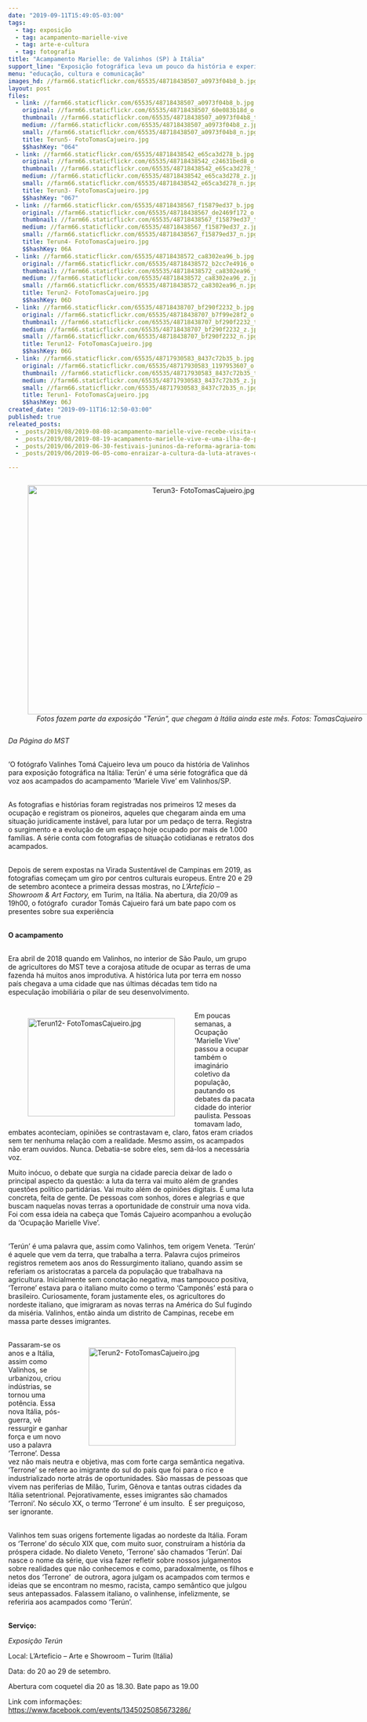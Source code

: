 ```yaml
---
date: "2019-09-11T15:49:05-03:00"
tags:
  - tag: exposição
  - tag: acampamento-marielle-vive
  - tag: arte-e-cultura
  - tag: fotografia
title: "Acampamento Marielle: de Valinhos (SP) à Itália"
support_line: "Exposição fotográfica leva um pouco da história e experiências de acampamento do MST em Valinhos para a Itália  "
menu: "educação, cultura e comunicação"
images_hd: //farm66.staticflickr.com/65535/48718438507_a0973f04b8_b.jpg
layout: post
files:
  - link: //farm66.staticflickr.com/65535/48718438507_a0973f04b8_b.jpg
    original: //farm66.staticflickr.com/65535/48718438507_60e083b18d_o.jpg
    thumbnail: //farm66.staticflickr.com/65535/48718438507_a0973f04b8_t.jpg
    medium: //farm66.staticflickr.com/65535/48718438507_a0973f04b8_z.jpg
    small: //farm66.staticflickr.com/65535/48718438507_a0973f04b8_n.jpg
    title: Terun5- FotoTomasCajueiro.jpg
    $$hashKey: "064"
  - link: //farm66.staticflickr.com/65535/48718438542_e65ca3d278_b.jpg
    original: //farm66.staticflickr.com/65535/48718438542_c24631bed8_o.jpg
    thumbnail: //farm66.staticflickr.com/65535/48718438542_e65ca3d278_t.jpg
    medium: //farm66.staticflickr.com/65535/48718438542_e65ca3d278_z.jpg
    small: //farm66.staticflickr.com/65535/48718438542_e65ca3d278_n.jpg
    title: Terun3- FotoTomasCajueiro.jpg
    $$hashKey: "067"
  - link: //farm66.staticflickr.com/65535/48718438567_f15879ed37_b.jpg
    original: //farm66.staticflickr.com/65535/48718438567_de2469f172_o.jpg
    thumbnail: //farm66.staticflickr.com/65535/48718438567_f15879ed37_t.jpg
    medium: //farm66.staticflickr.com/65535/48718438567_f15879ed37_z.jpg
    small: //farm66.staticflickr.com/65535/48718438567_f15879ed37_n.jpg
    title: Terun4- FotoTomasCajueiro.jpg
    $$hashKey: 06A
  - link: //farm66.staticflickr.com/65535/48718438572_ca8302ea96_b.jpg
    original: //farm66.staticflickr.com/65535/48718438572_b2cc7e4916_o.jpg
    thumbnail: //farm66.staticflickr.com/65535/48718438572_ca8302ea96_t.jpg
    medium: //farm66.staticflickr.com/65535/48718438572_ca8302ea96_z.jpg
    small: //farm66.staticflickr.com/65535/48718438572_ca8302ea96_n.jpg
    title: Terun2- FotoTomasCajueiro.jpg
    $$hashKey: 06D
  - link: //farm66.staticflickr.com/65535/48718438707_bf290f2232_b.jpg
    original: //farm66.staticflickr.com/65535/48718438707_b7f99e28f2_o.jpg
    thumbnail: //farm66.staticflickr.com/65535/48718438707_bf290f2232_t.jpg
    medium: //farm66.staticflickr.com/65535/48718438707_bf290f2232_z.jpg
    small: //farm66.staticflickr.com/65535/48718438707_bf290f2232_n.jpg
    title: Terun12- FotoTomasCajueiro.jpg
    $$hashKey: 06G
  - link: //farm66.staticflickr.com/65535/48717930583_8437c72b35_b.jpg
    original: //farm66.staticflickr.com/65535/48717930583_1197953607_o.jpg
    thumbnail: //farm66.staticflickr.com/65535/48717930583_8437c72b35_t.jpg
    medium: //farm66.staticflickr.com/65535/48717930583_8437c72b35_z.jpg
    small: //farm66.staticflickr.com/65535/48717930583_8437c72b35_n.jpg
    title: Terun1- FotoTomasCajueiro.jpg
    $$hashKey: 06J
created_date: "2019-09-11T16:12:50-03:00"
published: true
releated_posts:
  - _posts/2019/08/2019-08-08-acampamento-marielle-vive-recebe-visita-de-representantes-do-mp-e-condep.md
  - _posts/2019/08/2019-08-19-acampamento-marielle-vive-e-uma-ilha-de-produtividade-em-um-mar-de-condominios.md
  - _posts/2019/06/2019-06-30-festivais-juninos-da-reforma-agraria-tomam-conta-do-ceara.md
  - _posts/2019/06/2019-06-05-como-enraizar-a-cultura-da-luta-atraves-do-teatro.md

---
```

<div style="text-align:center">
<figure class="image" style="display:inline-block"><img alt="Terun3- FotoTomasCajueiro.jpg" height="467" src="//farm66.staticflickr.com/65535/48718438542_e65ca3d278_b.jpg" width="700" />
<figcaption><em>Fotos fazem parte da exposi&ccedil;&atilde;o &quot;Ter&uacute;n&quot;, que chegam &agrave; It&aacute;lia ainda este m&ecirc;s. Fotos: TomasCajueiro</em></figcaption>
</figure>
</div>

<p><em>Da P&aacute;gina do MST</em><br />
&nbsp;</p>

<div>
<p>&lsquo;O fot&oacute;grafo Valinhes Tom&aacute; Cajueiro leva um pouco da hist&oacute;ria de Valinhos para exposi&ccedil;&atilde;o fotogr&aacute;fica na It&aacute;lia: Ter&uacute;n&rsquo; &eacute; uma s&eacute;rie fotogr&aacute;fica que d&aacute; voz aos acampados do acampamento &lsquo;Mariele Vive&rsquo; em Valinhos/SP.</p>

<p><br />
As fotografias e hist&oacute;rias foram registradas nos primeiros 12 meses da ocupa&ccedil;&atilde;o e registram os pioneiros, aqueles que chegaram ainda em uma situa&ccedil;&atilde;o juridicamente inst&aacute;vel, para lutar por um peda&ccedil;o de terra. Registra o surgimento e a evolu&ccedil;&atilde;o de um espa&ccedil;o hoje ocupado por mais de 1.000 fam&iacute;lias. A s&eacute;rie conta com fotografias de situa&ccedil;&atilde;o cotidianas e retratos dos acampados.<br />
&nbsp;</p>

<p>Depois de serem expostas na Virada Sustent&aacute;vel de Campinas em 2019, as fotografias come&ccedil;am um giro por centros culturais europeus. Entre 20 e 29 de setembro acontece a primeira dessas mostras, no<em> L&rsquo;Arteficio &ndash; Showroom &amp; Art Factory,</em> em Turim, na It&aacute;lia. Na abertura, dia 20/09 as 19h00, o fot&oacute;grafo&nbsp; curador Tom&aacute;s Cajueiro far&aacute; um bate papo com os presentes sobre sua experi&ecirc;ncia</p>

<p><br />
<strong>O acampamento&nbsp;</strong></p>

<p><br />
Era abril de 2018 quando em Valinhos, no interior de S&atilde;o Paulo, um grupo de agricultores do MST teve a corajosa atitude de ocupar as terras de uma fazenda h&aacute; muitos anos improdutiva. A hist&oacute;rica luta por terra em nosso pa&iacute;s chegava a uma cidade que nas &uacute;ltimas d&eacute;cadas tem tido na especula&ccedil;&atilde;o imobili&aacute;ria o pilar de seu desenvolvimento.<br />
&nbsp;</p>

<figure class="image" style="float:left"><img alt="Terun12- FotoTomasCajueiro.jpg" height="200" src="//farm66.staticflickr.com/65535/48718438707_bf290f2232_b.jpg" width="300" />
<figcaption></figcaption>
</figure>

<p>Em poucas semanas,&nbsp;a Ocupa&ccedil;&atilde;o &#39;Marielle Vive&#39; passou a ocupar tamb&eacute;m o imagin&aacute;rio coletivo da popula&ccedil;&atilde;o, pautando os debates da pacata cidade do interior paulista. Pessoas tomavam lado, embates aconteciam, opini&otilde;es se contrastavam e, claro, fatos eram criados sem ter nenhuma rela&ccedil;&atilde;o com a realidade. Mesmo assim, os acampados n&atilde;o eram ouvidos. Nunca. Debatia-se sobre eles, sem d&aacute;-los a necess&aacute;ria voz.</p>

<p>Muito in&oacute;cuo, o debate que surgia na cidade parecia deixar de lado o principal aspecto da quest&atilde;o: a luta da terra vai muito al&eacute;m de grandes quest&otilde;es pol&iacute;tico partid&aacute;rias. Vai muito al&eacute;m de opini&otilde;es digitais. &Eacute; uma luta concreta, feita de gente. De pessoas com sonhos, dores e alegrias e que buscam naquelas novas terras a oportunidade de construir uma nova vida. Foi com essa ideia na cabe&ccedil;a que Tom&aacute;s Cajueiro acompanhou a evolu&ccedil;&atilde;o da &lsquo;Ocupa&ccedil;&atilde;o Marielle Vive&rsquo;.&nbsp;<br />
&nbsp;</p>

<p>&lsquo;Ter&uacute;n&rsquo; &eacute; uma palavra que, assim como Valinhos, tem origem Veneta. &lsquo;Ter&uacute;n&rsquo; &eacute; aquele que vem da terra, que trabalha a terra. Palavra cujos primeiros registros remetem aos anos do Ressurgimento italiano, quando assim se referiam os aristocratas a parcela da popula&ccedil;&atilde;o que trabalhava na agricultura. Inicialmente sem conota&ccedil;&atilde;o negativa, mas tampouco positiva, &lsquo;Terrone&rsquo; estava para o italiano muito como o termo &lsquo;Campon&ecirc;s&rsquo; est&aacute; para o brasileiro. Curiosamente, foram justamente eles, os agricultores do nordeste italiano, que imigraram as novas terras na Am&eacute;rica do Sul fugindo da mis&eacute;ria. Valinhos, ent&atilde;o ainda um distrito de Campinas, recebe em massa parte desses imigrantes.<br />
&nbsp;</p>

<figure class="image" style="float:right"><img alt="Terun2- FotoTomasCajueiro.jpg" height="200" src="//farm66.staticflickr.com/65535/48718438572_ca8302ea96_b.jpg" width="300" />
<figcaption></figcaption>
</figure>

<p>Passaram-se os anos e a It&aacute;lia, assim como Valinhos, se urbanizou, criou ind&uacute;strias, se tornou uma pot&ecirc;ncia. Essa nova It&aacute;lia, p&oacute;s-guerra, v&ecirc; ressurgir e ganhar for&ccedil;a e um novo uso a palavra &lsquo;Terrone&rsquo;. Dessa vez n&atilde;o mais neutra e objetiva, mas com forte carga sem&acirc;ntica negativa. &lsquo;Terrone&rsquo; se refere ao imigrante do sul do pa&iacute;s que foi para o rico e industrializado norte atr&aacute;s de oportunidades. S&atilde;o massas de pessoas que vivem nas periferias de Mil&atilde;o, Turim, G&ecirc;nova e tantas outras cidades da It&aacute;lia setentrional. Pejorativamente, esses imigrantes s&atilde;o chamados &lsquo;Terroni&rsquo;. No s&eacute;culo XX, o termo &lsquo;Terrone&rsquo; &eacute; um insulto.&nbsp; &Eacute; ser pregui&ccedil;oso, ser ignorante.&nbsp;&nbsp;</p>

<p><br />
Valinhos tem suas origens fortemente ligadas ao nordeste da It&aacute;lia. Foram os &lsquo;Terrone&rsquo; do s&eacute;culo XIX que, com muito suor, constru&iacute;ram a hist&oacute;ria da pr&oacute;spera cidade. No dialeto Veneto, &lsquo;Terrone&rsquo; s&atilde;o chamados &lsquo;Ter&uacute;n&rsquo;. Da&iacute; nasce o nome da s&eacute;rie, que visa fazer refletir sobre nossos julgamentos sobre realidades que n&atilde;o conhecemos e como, paradoxalmente, os filhos e netos dos &lsquo;Terrone&rsquo;&nbsp; de outrora, agora julgam os acampados com termos e ideias que se encontram no mesmo, racista, campo sem&acirc;ntico que julgou seus antepassados. Falassem italiano, o valinhense, infelizmente, se referiria aos acampados como &lsquo;Ter&uacute;n&rsquo;.</p>

<p><br />
<strong>Servi&ccedil;o:</strong></p>

<p><em>Exposi&ccedil;&atilde;o Ter&uacute;n</em></p>

<p>Local: L&rsquo;Arteficio &ndash; Arte e Showroom &ndash; Turim (It&aacute;lia)</p>

<p>Data: do 20 ao 29 de setembro.</p>

<p>Abertura com coquetel dia 20 as 18.30. Bate papo as 19.00</p>

<p>Link com informa&ccedil;&otilde;es: <a href="https://www.facebook.com/events/1345025085673286/" target="_blank">https://www.facebook.com/events/1345025085673286/</a></p>
</div>
